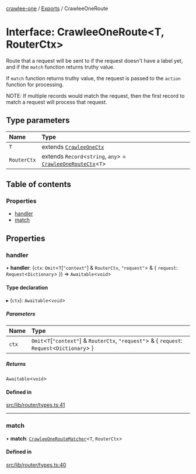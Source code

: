 [crawlee-one](../README.md) / [Exports](../modules.md) / CrawleeOneRoute

# Interface: CrawleeOneRoute<T, RouterCtx\>

Route that a request will be sent to if the request doesn't have a label yet,
and if the `match` function returns truthy value.

If `match` function returns truthy value, the request is passed to the `action`
function for processing.

NOTE: If multiple records would match the request, then the first record to match
a request will process that request.

## Type parameters

| Name | Type |
| :------ | :------ |
| `T` | extends [`CrawleeOneCtx`](CrawleeOneCtx.md) |
| `RouterCtx` | extends `Record`<`string`, `any`\> = [`CrawleeOneRouteCtx`](../modules.md#crawleeoneroutectx)<`T`\> |

## Table of contents

### Properties

- [handler](CrawleeOneRoute.md#handler)
- [match](CrawleeOneRoute.md#match)

## Properties

### handler

• **handler**: (`ctx`: `Omit`<`T`[``"context"``] & `RouterCtx`, ``"request"``\> & { `request`: `Request`<`Dictionary`\>  }) => `Awaitable`<`void`\>

#### Type declaration

▸ (`ctx`): `Awaitable`<`void`\>

##### Parameters

| Name | Type |
| :------ | :------ |
| `ctx` | `Omit`<`T`[``"context"``] & `RouterCtx`, ``"request"``\> & { `request`: `Request`<`Dictionary`\>  } |

##### Returns

`Awaitable`<`void`\>

#### Defined in

[src/lib/router/types.ts:41](https://github.com/JuroOravec/crawlee-one/blob/490b500/src/lib/router/types.ts#L41)

___

### match

• **match**: [`CrawleeOneRouteMatcher`](../modules.md#crawleeoneroutematcher)<`T`, `RouterCtx`\>

#### Defined in

[src/lib/router/types.ts:40](https://github.com/JuroOravec/crawlee-one/blob/490b500/src/lib/router/types.ts#L40)
